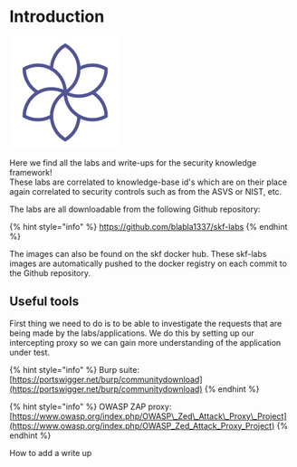 # Introduction

![OWASP security knowledge framework](.gitbook/assets/logo.svg)

Here we find all the labs and write-ups for the security knowledge framework!  
These labs are correlated to knowledge-base id's which are on their place   
again correlated to security controls such as from the ASVS or NIST, etc.  
  
The labs are all downloadable from the following Github repository:

{% hint style="info" %}
https://github.com/blabla1337/skf-labs
{% endhint %}

The images can also be found on the skf docker hub. These skf-labs images are automatically pushed to the docker registry on each commit to the Github repository. 

## Useful tools

First thing we need to do is to be able to investigate the requests that are being made by the labs/applications. We do this by setting up our intercepting proxy so we can gain more understanding of the application under test.

{% hint style="info" %}
Burp suite:  
[https://portswigger.net/burp/communitydownload](https://portswigger.net/burp/communitydownload)
{% endhint %}

{% hint style="info" %}
OWASP ZAP proxy:  
[https://www.owasp.org/index.php/OWASP\_Zed\_Attack\_Proxy\_Project](https://www.owasp.org/index.php/OWASP_Zed_Attack_Proxy_Project)
{% endhint %}

How to add a write up
